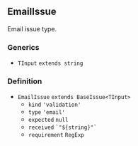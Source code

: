 EmailIssue
----------

Email issue type.

### Generics

*   `TInput` `extends string`

### Definition

*   `EmailIssue` `extends BaseIssue<TInput>`
    *   `kind` `'validation'`
    *   `type` `'email'`
    *   `expected` `null`
    *   `received` `` `"${string}"` ``
    *   `requirement` `RegExp`